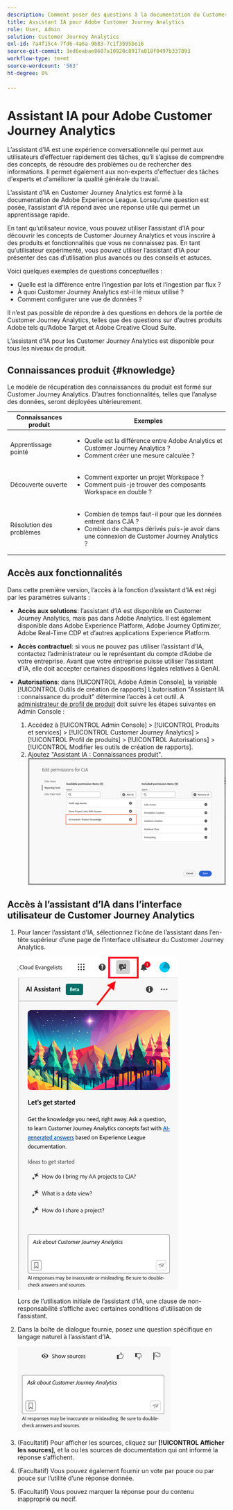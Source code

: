 ```yaml
---
description: Comment poser des questions à la documentation du Customer Journey Analytics
title: Assistant IA pour Adobe Customer Journey Analytics
role: User, Admin
solution: Customer Journey Analytics
exl-id: 7a4f15c4-7fd6-4a6a-9b83-7c1f3b95be16
source-git-commit: 3ed6eabae8607a10920c8917a818f0497b337893
workflow-type: tm+mt
source-wordcount: '563'
ht-degree: 0%

---
```



# Assistant IA pour Adobe Customer Journey Analytics

L’assistant d’IA est une expérience conversationnelle qui permet aux utilisateurs d’effectuer rapidement des tâches, qu’il s’agisse de comprendre des concepts, de résoudre des problèmes ou de rechercher des informations. Il permet également aux non-experts d&#39;effectuer des tâches d&#39;experts et d&#39;améliorer la qualité générale du travail.

L’assistant d’IA en Customer Journey Analytics est formé à la documentation de Adobe Experience League. Lorsqu’une question est posée, l’assistant d’IA répond avec une réponse utile qui permet un apprentissage rapide.

En tant qu’utilisateur novice, vous pouvez utiliser l’assistant d’IA pour découvrir les concepts de Customer Journey Analytics et vous inscrire à des produits et fonctionnalités que vous ne connaissez pas. En tant qu’utilisateur expérimenté, vous pouvez utiliser l’assistant d’IA pour présenter des cas d’utilisation plus avancés ou des conseils et astuces.

Voici quelques exemples de questions conceptuelles :

* Quelle est la différence entre l’ingestion par lots et l’ingestion par flux ?
* À quoi Customer Journey Analytics est-il le mieux utilisé ?
* Comment configurer une vue de données ?

Il n’est pas possible de répondre à des questions en dehors de la portée de Customer Journey Analytics, telles que des questions sur d’autres produits Adobe tels qu’Adobe Target et Adobe Creative Cloud Suite.

L’assistant d’IA pour les Customer Journey Analytics est disponible pour tous les niveaux de produit.

## Connaissances produit {#knowledge}

Le modèle de récupération des connaissances du produit est formé sur Customer Journey Analytics. D’autres fonctionnalités, telles que l’analyse des données, seront déployées ultérieurement.

| Connaissances produit | Exemples |
| --- | --- |
| Apprentissage pointé | <ul><li>Quelle est la différence entre Adobe Analytics et Customer Journey Analytics ?</li><li>Comment créer une mesure calculée ?</li></ul> |
| Découverte ouverte | <ul><li>Comment exporter un projet Workspace ?</li><li>Comment puis-je trouver des composants Workspace en double ?</li></ul> |
| Résolution des problèmes | <ul><li>Combien de temps faut-il pour que les données entrent dans CJA ?</li><li>Combien de champs dérivés puis-je avoir dans une connexion de Customer Journey Analytics ?</li></ul> |

## Accès aux fonctionnalités

Dans cette première version, l’accès à la fonction d’assistant d’IA est régi par les paramètres suivants :

* **Accès aux solutions**: l’assistant d’IA est disponible en Customer Journey Analytics, mais pas dans Adobe Analytics. Il est également disponible dans Adobe Experience Platform, Adobe Journey Optimizer, Adobe Real-Time CDP et d’autres applications Experience Platform.

* **Accès contractuel**: si vous ne pouvez pas utiliser l’assistant d’IA, contactez l’administrateur ou le représentant du compte d’Adobe de votre entreprise. Avant que votre entreprise puisse utiliser l’assistant d’IA, elle doit accepter certaines dispositions légales relatives à GenAI.

* **Autorisations**: dans [!UICONTROL Adobe Admin Console], la variable [!UICONTROL Outils de création de rapports] L’autorisation &quot;Assistant IA : connaissance du produit&quot; détermine l’accès à cet outil. A [administrateur de profil de produit](https://helpx.adobe.com/fr/enterprise/using/manage-product-profiles.html) doit suivre les étapes suivantes en Admin Console :
   1. Accédez à [!UICONTROL Admin Console] > [!UICONTROL Produits et services] > [!UICONTROL Customer Journey Analytics] > [!UICONTROL Profil de produits] > [!UICONTROL Autorisations] > [!UICONTROL Modifier les outils de création de rapports].
   1. Ajoutez &quot;Assistant IA : Connaissances produit&quot;.
      ![Ajouter une autorisation](assets/image.png)

## Accès à l’assistant d’IA dans l’interface utilisateur de Customer Journey Analytics

1. Pour lancer l’assistant d’IA, sélectionnez l’icône de l’assistant dans l’en-tête supérieur d’une page de l’interface utilisateur du Customer Journey Analytics.

   ![Icône Assistant IA](assets/ai-asst1.png)

   Lors de l’utilisation initiale de l’assistant d’IA, une clause de non-responsabilité s’affiche avec certaines conditions d’utilisation de l’assistant.

1. Dans la boîte de dialogue fournie, posez une question spécifique en langage naturel à l’assistant d’IA.

   ![Zone de question](assets/ai-asst2.png)

1. (Facultatif) Pour afficher les sources, cliquez sur **[!UICONTROL Afficher les sources]**, et la ou les sources de documentation qui ont informé la réponse s’affichent.

1. (Facultatif) Vous pouvez également fournir un vote par pouce ou par pouce sur l’utilité d’une réponse donnée.

1. (Facultatif) Vous pouvez marquer la réponse pour du contenu inapproprié ou nocif.

